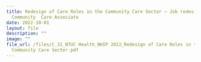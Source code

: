 ```yaml
---
title: Redesign of Care Roles in the Community Care Sector – Job redesign of a
  Community  Care Associate
date: 2022-10-01
layout: file
description: ""
image: ""
file_url: /files/C_31_NTUC Health_NHIP 2022_Redesign of Care Roles in the
  Community Care Sector.pdf
---
```

